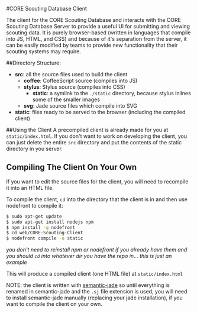 #CORE Scouting Database Client

The client for the CORE Scouting Database and interacts with the CORE Scouting Database Server to provide a useful UI for submitting and viewing scouting data. It is purely browser-based (written in languages that compile into JS, HTML, and CSS) and because of it's separation from the server, it can be easily modified by teams to provide new functionality that their scouting systems may require.

##Directory Structure:
- **src**: all the source files used to build the client
  - **coffee**: CoffeeScript source (compiles into JS)
  - **stylus**: Stylus source (compiles into CSS)
      - **static**: a symlink to the `./static` directory, because stylus inlines some of the smaller images
  - **svg**: Jade source files which compile into SVG
- **static**: files ready to be served to the browser (including the compiled client)

##Using the Client
A precompiled client is already made for you at `static/index.html`. If you don't want to work on developing the client, you can just delete the entire `src` directory and put the contents of the static directory in you server.

## Compiling The Client On Your Own
If you want to edit the source files for the client, you will need to recompile it into an HTML file.

To compile the client, `cd` into the directory that the client is in and then use nodefront to compile it:
```bash
$ sudo apt-get update
$ sudo apt-get install nodejs npm
$ npm install -g nodefront
$ cd web/CORE-Scouting-Client
$ nodefront compile -o static
```
*you don't need to reinstall npm or nodefront if you already have them and you should `cd` into whatever dir you have the repo in... this is just an example*

This will produce a compiled client (one HTML file) at `static/index.html`

NOTE: the client is written with [semantic-jade](https://github.com/2062/semantic-jade) so until everything is renamed in semantic-jade and the `.sj` file extension is used, you will need to install semantic-jade manually (replacing your jade installation), if you want to compile the client on your own.